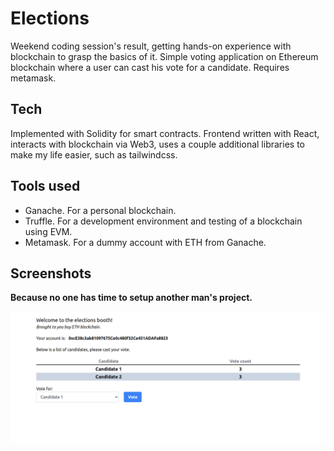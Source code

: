 # Elections

Weekend coding session's result, getting hands-on experience with blockchain to grasp the basics of it.
Simple voting application on Ethereum blockchain where a user can cast his vote for a candidate. Requires metamask.

## Tech 

Implemented with Solidity for smart contracts. Frontend written with React, interacts with blockchain via Web3, uses a couple additional libraries to make my life easier, such as tailwindcss.

## Tools used

* Ganache. For a personal blockchain.
* Truffle. For a development environment and testing of a blockchain using EVM.
* Metamask. For a dummy account with ETH from Ganache.

## Screenshots

__Because no one has time to setup another man's project.__

![Screenshot](screenshots/app-main.png)